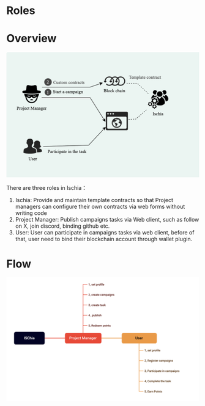 # Roles

# Overview

![Untitled](Roles/roles.png)

There are three roles in Ischia：

1. Ischia: Provide and maintain template contracts so that Project managers can configure their own contracts via web forms without writing code
2. Project Manager: Publish campaigns tasks via Web client, such as follow on X, join discord, binding github  etc.
3. User: User can participate in campaigns tasks via web client, before of that, user need to bind their blockchain account through wallet plugin.

# Flow

![Untitled](Roles/flow.png)